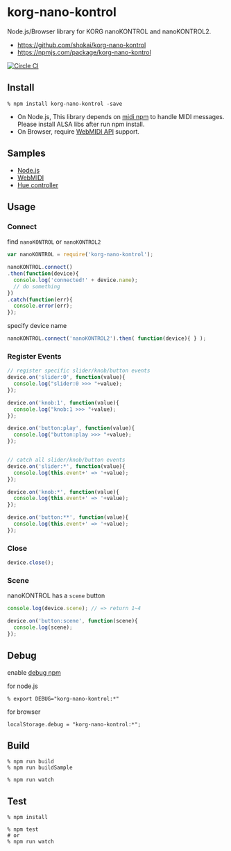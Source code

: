 # korg-nano-kontrol
Node.js/Browser library for KORG nanoKONTROL and nanoKONTROL2.

- https://github.com/shokai/korg-nano-kontrol
- https://npmjs.com/package/korg-nano-kontrol

[![Circle CI](https://circleci.com/gh/shokai/korg-nano-kontrol.svg?style=svg)](https://circleci.com/gh/shokai/korg-nano-kontrol)


## Install

    % npm install korg-nano-kontrol -save

- On Node.js, This library depends on [midi npm](https://www.npmjs.com/package/midi) to handle MIDI messages. Please install ALSA libs after run npm install.
- On Browser, require [WebMIDI API](http://www.w3.org/TR/webmidi/) support.

## Samples
- [Node.js](https://github.com/shokai/korg-nano-kontrol/tree/master/samples/node)
- [WebMIDI](https://github.com/shokai/korg-nano-kontrol/tree/master/samples/webmidi)
- [Hue controller](https://github.com/shokai/hue-korg-control)

## Usage

### Connect

find `nanoKONTROL` or `nanoKONTROL2`
```javascript
var nanoKONTROL = require('korg-nano-kontrol');

nanoKONTROL.connect()
.then(function(device){
  console.log('connected!' + device.name);
  // do something
})
.catch(function(err){
  console.error(err);
});
```

specify device name
```javascript
nanoKONTROL.connect('nanoKONTROL2').then( function(device){ } );
```

### Register Events

```javascript
// register specific slider/knob/button events
device.on('slider:0', function(value){
  console.log("slider:0 >>> "+value);
});

device.on('knob:1', function(value){
  console.log("knob:1 >>> "+value);
});

device.on('button:play', function(value){
  console.log("button:play >>> "+value);
});


// catch all slider/knob/button events
device.on('slider:*', function(value){
  console.log(this.event+' => '+value);
});

device.on('knob:*', function(value){
  console.log(this.event+' => '+value);
});

device.on('button:**', function(value){
  console.log(this.event+' => '+value);
});
```

### Close
```javascript
device.close();
```

### Scene
nanoKONTROL has a `scene` button

```javascript
console.log(device.scene); // => return 1~4

device.on('button:scene', function(scene){
  console.log(scene);
});
```

## Debug

enable [debug npm](https://www.npmjs.com/package/debug)

for node.js

    % export DEBUG="korg-nano-kontrol:*"

for browser

    localStorage.debug = "korg-nano-kontrol:*";

## Build

    % npm run build
    % npm run buildSample

    % npm run watch

## Test

    % npm install

    % npm test
    # or
    % npm run watch
